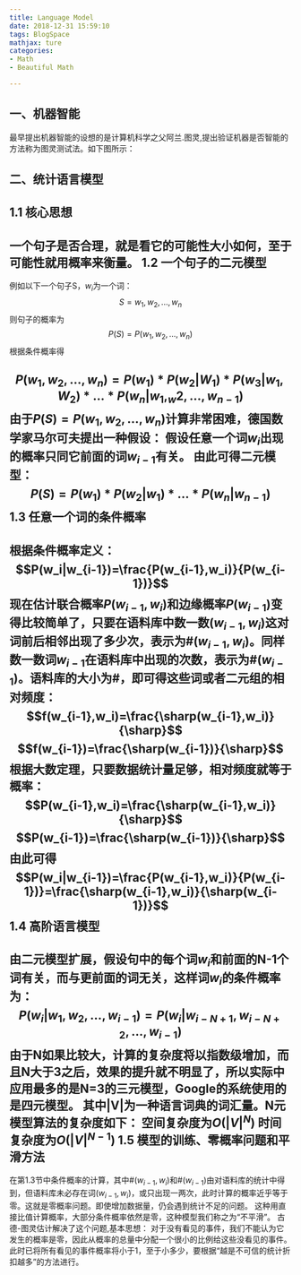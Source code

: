 ```yaml
---
title: Language Model
date: 2018-12-31 15:59:10
tags: BlogSpace
mathjax: ture
categories:
- Math
- Beautiful Math

---
```


一、机器智能
---
最早提出机器智能的设想的是计算机科学之父阿兰.图灵,提出验证机器是否智能的方法称为图灵测试法。如下图所示：
<!--more-->
二、统计语言模型
---
1.1 核心思想
---
一个句子是否合理，就是看它的可能性大小如何，至于可能性就用概率来衡量。
1.2 一个句子的二元模型
---
例如以下一个句子S，$w_i$为一个词：
$$S=w_1,w_2,...,w_n$$
则句子的概率为
$$P(S)=P(w_1,w_2,...,w_n)$$
根据条件概率得

$$P(w_1,w_2,...,w_n) = P(w_1)*P(w_2|W_1)*P(w_3|w_1,W_2)*...*P(w_n|w_1,_w2,...,w_{n-1})$$
由于$P(S)=P(w_1,w_2,...,w_n)$计算非常困难，德国数学家马尔可夫提出一种假设：
假设任意一个词$w_i$出现的概率只同它前面的词$w_{i-1}$有关。
由此可得二元模型：
$$P(S)=P(w_1)*P(w_2|w_1)*...*P(w_n|w_{n-1})$$
1.3 任意一个词的条件概率
---
根据条件概率定义：
$$P(w_i|w_{i-1})=\frac{P(w_{i-1},w_i)}{P(w_{i-1})}$$
现在估计联合概率$P(w_{i-1},w_i)$和边缘概率$P(w_{i-1})$变得比较简单了，只要在语料库中数一数$(w_{i-1},w_i)$这对词前后相邻出现了多少次，表示为#$(w_{i-1},w_i)$。同样数一数词$w_{i-1}$在语料库中出现的次数，表示为#$(w_{i-1})$。语料库的大小为#，即可得这些词或者二元组的相对频度：
$$f(w_{i-1},w_i)=\frac{\sharp(w_{i-1},w_i)}{\sharp}$$
$$f(w_{i-1})=\frac{\sharp(w_{i-1})}{\sharp}$$
根据大数定理，只要数据统计量足够，相对频度就等于概率：
$$P(w_{i-1},w_i)=\frac{\sharp(w_{i-1},w_i)}{\sharp}$$
$$P(w_{i-1})=\frac{\sharp(w_{i-1})}{\sharp}$$
由此可得
$$P(w_i|w_{i-1})=\frac{P(w_{i-1},w_i)}{P(w_{i-1})}=\frac{\sharp(w_{i-1},w_i)}{\sharp(w_{i-1})}$$
1.4 高阶语言模型
---
由二元模型扩展，假设句中的每个词$w_i$和前面的N-1个词有关，而与更前面的词无关，这样词$w_i$的条件概率为：
$$P(w_i|w_1,w_2,...,w_{i-1})=P(w_i|w_{i-N+1},w_{i-N+2},...,w_{i-1})$$
由于N如果比较大，计算的复杂度将以指数级增加，而且N大于3之后，效果的提升就不明显了，所以实际中应用最多的是N=3的三元模型，Google的系统使用的是四元模型。
其中|V|为一种语言词典的词汇量。N元模型算法的复杂度如下：
空间复杂度为$O(|V|^N)$
时间复杂度为$O(|V|^{N-1})$
1.5  模型的训练、零概率问题和平滑方法
---
在第1.3节中条件概率的计算，其中#$(w_{i-1},w_i)$和#$(w_{i-1})$由对语料库的统计中得到，但语料库未必存在词$(w_{i-1},w_i)$，或只出现一两次，此时计算的概率近乎等于零。这就是零概率问题。即使增加数据量，仍会遇到统计不足的问题。
这种用直接比值计算概率，大部分条件概率依然是零，这种模型我们称之为“不平滑”。
古德-图灵估计解决了这个问题,基本思想：
对于没有看见的事件，我们不能认为它发生的概率是零，因此从概率的总量中分配一个很小的比例给这些没看见的事件。此时已将所有看见的事件概率将小于1，至于小多少，要根据“越是不可信的统计折扣越多”的方法进行。


